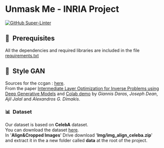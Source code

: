 # Unmask Me - INRIA Project

[![GitHub Super-Linter](https://github.com/Arthemide/UnmaskMe/workflows/Lint%20Code%20Base/badge.svg)](https://github.com/marketplace/actions/super-linter)

## 🔑&nbsp; Prerequisites

All the dependencies and required libraries are included in the file [requirements.txt](https://github.com/Arthemide/UnmaskMe/tree/dev/requirements.txt)
## 🧠&nbsp; Style GAN

Sources for the ccgan : [here](https://github.com/giannisdaras/ilo/).<br>
From the paper [Intermediate Layer Optimization for Inverse Problems using Deep Generative Models](https://arxiv.org/abs/2102.07364) and [Colab demo](https://rb.gy/tj1ypl) by *Giannis Daras*, *Joseph Dean*, *Ajil Jalal* and *Alexandros G. Dimakis*.

### 📊&nbsp; Dataset

Our dataset is based on **CelebA** dataset.<br>
You can download the dataset [here](http://mmlab.ie.cuhk.edu.hk/projects/CelebA.html).<br>
In '**Align&Cropped Images**' Drive download '**Img/img_align_celeba.zip**' and extract it in the a new folder called **data** at the root of the project.

<!-- ### Installation

<ol>
<li>Create a Python environment</li>
<ol>
<code>$ python -m venv env</code>
</ol>
<li>Activate the environment</li>
<ol>
<code>$ source env/bin/activate</code>
</ol>
<li>Install the requirements</li>
<ol>
<code>$ pip install -r requirements.txt</code>
</ol>
<ol>
<code>$ pip install -r requirements.txt</code>
</ol>
<ol>
<code>$ python ccgan/src/ccgan.py</code>
</ol>
</ol> -->